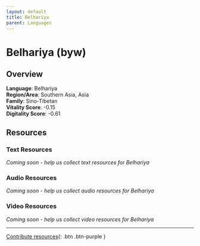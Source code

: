 ```yaml
---
layout: default
title: Belhariya
parent: Languages
---
```


# Belhariya (byw)

## Overview

**Language**: Belhariya  
**Region/Area**: Southern Asia, Asia  
**Family**: Sino-Tibetan  
**Vitality Score**: -0.15  
**Digitality Score**: -0.61  

## Resources

### Text Resources
*Coming soon - help us collect text resources for Belhariya*

### Audio Resources
*Coming soon - help us collect audio resources for Belhariya*

### Video Resources
*Coming soon - help us collect video resources for Belhariya*

---

[Contribute resources](https://fairtrain.github.io/){: .btn .btn-purple }
